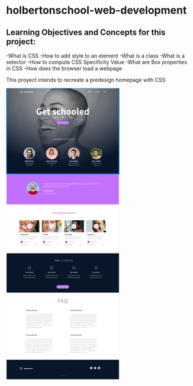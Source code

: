 # holbertonschool-web-development

## Learning Objectives and Concepts for this project:

-What is CSS
-How to add style to an element
-What is a class
-What is a selector
-How to compute CSS Specificity Value
-What are Box properties in CSS
-How does the browser load a webpage

This proyect intends to recreate a predesign homepage with CSS

![image.png](homepage.png)
